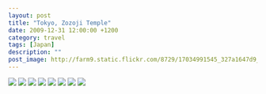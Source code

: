 ```yaml
---
layout: post
title: "Tokyo, Zozoji Temple"
date: 2009-12-31 12:00:00 +1200
category: travel
tags: [Japan]
description: ""
post_image: http://farm9.static.flickr.com/8729/17034991545_327a1647d9_o.jpg
---
```

[![](http://farm8.static.flickr.com/7688/16827594507_cd75a85edf_c.jpg)](http://farm8.static.flickr.com/7688/16827594507_ef340ef825_o.jpg)
[![](http://farm8.static.flickr.com/7656/16414851143_c6fc55d07c_c.jpg)](http://farm8.static.flickr.com/7656/16414851143_8b3c7aa180_o.jpg)
[![](http://farm9.static.flickr.com/8793/16414842293_11a5e974b2_c.jpg)](http://farm9.static.flickr.com/8793/16414842293_2e948f281c_o.jpg)
[![](http://farm9.static.flickr.com/8782/17034131371_3cf9d4f695_c.jpg)](http://farm9.static.flickr.com/8782/17034131371_362456f9bb_o.jpg)
[![](http://farm8.static.flickr.com/7690/16847195438_cb2474115e_c.jpg)](http://farm8.static.flickr.com/7690/16847195438_fa82071361_o.jpg)
[![](http://farm9.static.flickr.com/8693/16412563644_9121bb8ab7_c.jpg)](http://farm9.static.flickr.com/8693/16412563644_e495c3e043_o.jpg)
[![](http://farm9.static.flickr.com/8692/16827584747_b1792b5d47_c.jpg)](http://farm9.static.flickr.com/8692/16827584747_3df528afb0_o.jpg)
[![](http://farm8.static.flickr.com/7661/16847452620_68f69e1138_c.jpg)](http://farm8.static.flickr.com/7661/16847452620_72aa49fc3b_o.jpg)
